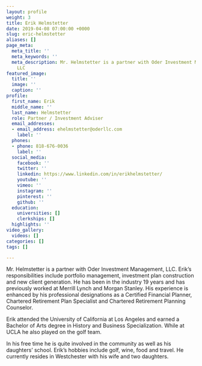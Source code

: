 ```yaml
---
layout: profile
weight: 3
title: Erik Helmstetter
date: 2019-04-08 07:00:00 +0000
slug: eric-helmstetter
aliases: []
page_meta:
  meta_title: ''
  meta_keywords: ''
  meta_description: Mr. Helmstetter is a partner with Oder Investment Management,
    LLC
featured_image:
  title: ''
  image: ''
  caption: ''
profile:
  first_name: Erik
  middle_name: ''
  last_name: Helmstetter
  role: Partner / Investment Adviser
  email_addresses:
  - email_address: ehelmstetter@oderllc.com
    label: ''
  phones:
  - phone: 818-676-0036
    label: ''
  social_media:
    facebook: ''
    twitter: ''
    linkedin: https://www.linkedin.com/in/erikhelmstetter/
    youtube: ''
    vimeo: ''
    instagram: ''
    pinterest: ''
    github: ''
  education:
    universities: []
    clerkships: []
  highlights: ''
video_gallery:
  videos: []
categories: []
tags: []

---
```

Mr. Helmstetter is a partner with Oder Investment Management, LLC. Erik’s responsibilities include portfolio management, investment plan construction and new client generation. He has been in the industry 19 years and has previously worked at Merrill Lynch and Morgan Stanley. His experience is enhanced by his professional designations as a Certified Financial Planner, Chartered Retirement Plan Specialist and Chartered Retirement Planning Counselor.

Erik attended the University of California at Los Angeles and earned a Bachelor of Arts degree in History and Business Specialization. While at UCLA he also played on the golf team.

In his free time he is quite involved in the community as well as his daughters’ school. Erik’s hobbies include golf, wine, food and travel. He currently resides in Westchester with his wife and two daughters.